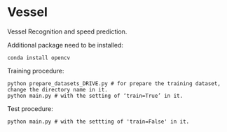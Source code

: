 # Vessel
Vessel Recognition and speed prediction.

Additional package need to be installed:
```
conda install opencv

```

Training procedure:
```
python prepare_datasets_DRIVE.py # for prepare the training dataset, change the directory name in it.
python main.py # with the setting of ‘train=True’ in it.
```


Test procedure:
```
python main.py # with the settting of 'train=False' in it.
```

